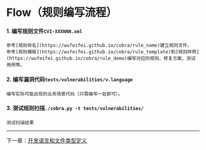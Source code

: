 # Flow（规则编写流程）

#### 1. 编写规则文件`CVI-XXXNNN.xml`
    参考[规则命名](https://wufeifei.github.io/cobra/rule_name)建立规则文件。
    参考[规则模板](https://wufeifei.github.io/cobra/rule_template)和[规则样例](https://wufeifei.github.io/cobra/rule_demo)编写对应的规则、修复方案、测试用例等。

#### 2. 编写漏洞代码`tests/vulnerabilities/v.language`
    编写实际可能出现的业务场景代码（只需编写一处即可）。

#### 3. 测试规则扫描`./cobra.py -t tests/vulnerabilities/`
    测试扫描结果

---
下一章：[开发语言和文件类型定义](https://wufeifei.github.io/cobra/languages)